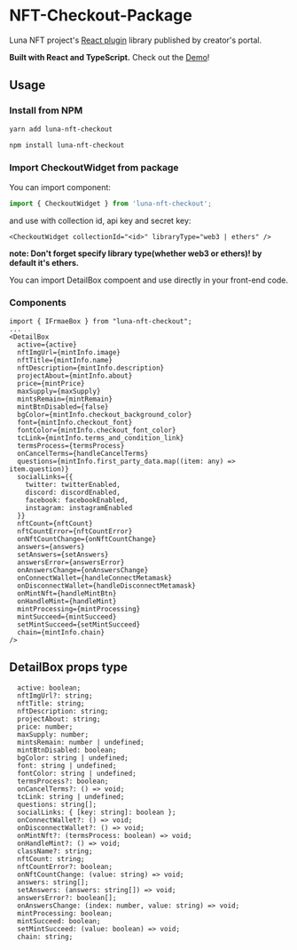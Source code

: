 # NFT-Checkout-Package

Luna NFT project's [React plugin](https://github.com/Luna-Exchange/NFT-Checkout-package) library published by creator's portal.

**Built with React and TypeScript.**
Check out the [Demo](https://zingy-cendol-f45b26.netlify.app/)!

## Usage

### Install from NPM

```bash
yarn add luna-nft-checkout
```

```bash
npm install luna-nft-checkout
```

### Import CheckoutWidget from package

You can import component:

```ts
import { CheckoutWidget } from 'luna-nft-checkout';
```

and use with collection id, api key and secret key:

```tsx
<CheckoutWidget collectionId="<id>" libraryType="web3 | ethers" />
```

**note: Don't forget specify library type(whether web3 or ethers)! by default it's ethers.**

You can import DetailBox compoent and use directly in your front-end code.

### Components

```tsx
import { IFrmaeBox } from "luna-nft-checkout";
...
<DetailBox
  active={active}
  nftImgUrl={mintInfo.image}
  nftTitle={mintInfo.name}
  nftDescription={mintInfo.description}
  projectAbout={mintInfo.about}
  price={mintPrice}
  maxSupply={maxSupply}
  mintsRemain={mintRemain}
  mintBtnDisabled={false}
  bgColor={mintInfo.checkout_background_color}
  font={mintInfo.checkout_font}
  fontColor={mintInfo.checkout_font_color}
  tcLink={mintInfo.terms_and_condition_link}
  termsProcess={termsProcess}
  onCancelTerms={handleCancelTerms}
  questions={mintInfo.first_party_data.map((item: any) => item.question)}
  socialLinks={{
    twitter: twitterEnabled,
    discord: discordEnabled,
    facebook: facebookEnabled,
    instagram: instagramEnabled
  }}
  nftCount={nftCount}
  nftCountError={nftCountError}
  onNftCountChange={onNftCountChange}
  answers={answers}
  setAnswers={setAnswers}
  answersError={answersError}
  onAnswersChange={onAnswersChange}
  onConnectWallet={handleConnectMetamask}
  onDisconnectWallet={handleDisconnectMetamask}
  onMintNft={handleMintBtn}
  onHandleMint={handleMint}
  mintProcessing={mintProcessing}
  mintSucceed={mintSucceed}
  setMintSucceed={setMintSucceed}
  chain={mintInfo.chain}
/>
```

## DetailBox props type

```tsx
  active: boolean;
  nftImgUrl?: string;
  nftTitle: string;
  nftDescription: string;
  projectAbout: string;
  price: number;
  maxSupply: number;
  mintsRemain: number | undefined;
  mintBtnDisabled: boolean;
  bgColor: string | undefined;
  font: string | undefined;
  fontColor: string | undefined;
  termsProcess?: boolean;
  onCancelTerms?: () => void;
  tcLink: string | undefined;
  questions: string[];
  socialLinks: { [key: string]: boolean };
  onConnectWallet?: () => void;
  onDisconnectWallet?: () => void;
  onMintNft?: (termsProcess: boolean) => void;
  onHandleMint?: () => void;
  className?: string;
  nftCount: string;
  nftCountError?: boolean;
  onNftCountChange: (value: string) => void;
  answers: string[];
  setAnswers: (answers: string[]) => void;
  answersError?: boolean[];
  onAnswersChange: (index: number, value: string) => void;
  mintProcessing: boolean;
  mintSucceed: boolean;
  setMintSucceed: (value: boolean) => void;
  chain: string;
```
